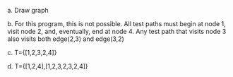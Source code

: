 a. Draw graph

b. For this program, this is not possible. All test paths must begin at node 1, visit node 2, and, eventually, end at node 4. Any test path that visits node 3 also visits both edge(2,3) and edge(3,2)

c. T={[1,2,3,2,4]}

d. T={[1,2,4],[1,2,3,2,3,2,4]}